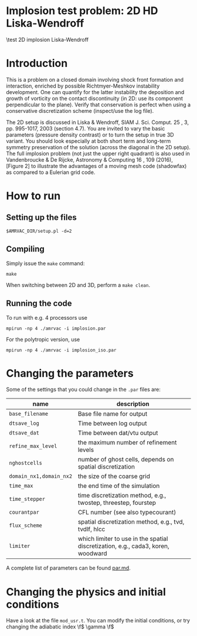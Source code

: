 # Implosion test problem: 2D HD Liska-Wendroff

\test 2D implosion Liska-Wendroff

# Introduction

This is a problem on a closed domain involving shock front formation and
interaction, enriched by possible Richtmyer-Meshkov instability development.
One can quantify for the latter instability the deposition and growth of vorticity 
on the contact discontinuity (in 2D: use its component perpendicular to the plane). 
Verify that conservation is perfect when using a
conservative discretization scheme (inspect/use the log file).

The 2D setup is discussed in Liska & Wendroff, SIAM J. Sci. Comput. 25 , 3, pp.
995-1017, 2003 (section 4.7). You are invited to vary the basic parameters
(pressure density contrast) or to turn the setup in true 3D variant. You should
look especially at both short term and long-term symmetry preservation of the
solution (across the diagonal in the 2D setup). The full implosion problem (not
just the upper right quadrant) is also used in Vandenbroucke & De Rijcke,
Astronomy & Computing 16 , 109 (2016), [Figure 2] to illustrate the advantages
of a moving mesh code (shadowfax) as compared to a Eulerian grid code.

# How to run

## Setting up the files

    $AMRVAC_DIR/setup.pl -d=2

## Compiling

Simply issue the `make` command:

    make

When switching between 2D and 3D, perform a `make clean`.

## Running the code

To run with e.g. 4 processors use

    mpirun -np 4 ./amrvac -i implosion.par

For the polytropic version, use

    mpirun -np 4 ./amrvac -i implosion_iso.par

# Changing the parameters

Some of the settings that you could change in the `.par` files are:

name | description
---|---
`base_filename` | Base file name for output
`dtsave_log` | Time between log output
`dtsave_dat` | Time between dat/vtu output
`refine_max_level` | the maximum number of refinement levels
`nghostcells` | number of ghost cells, depends on spatial discretization
`domain_nx1,domain_nx2` | the size of the coarse grid
`time_max` | the end time of the simulation
`time_stepper` | time discretization method, e.g., twostep, threestep, fourstep
`courantpar` | CFL number (see also typecourant)
`flux_scheme` | spatial discretization method, e.g., tvd, tvdlf, hlcc
`limiter` | which limiter to use in the spatial discretization, e.g., cada3, koren, woodward

A complete list of parameters can be found [par.md](par.md).

# Changing the physics and initial conditions

Have a look at the file `mod_usr.t`. You can modify the initial conditions, or try changing the adiabatic index \f$ \gamma \f$
